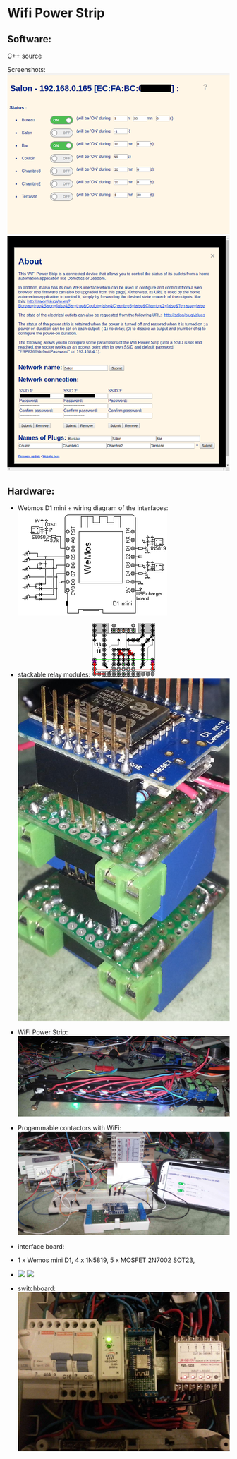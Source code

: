 Wifi Power Strip
================


Software:
---------

C++ source

Screenshots:
![](doc/images/screenshot.png) ![](doc/images/about.png)

Hardware:
---------

* Webmos D1 mini + wiring diagram of the interfaces:
 ![](doc/images/schema.png)
* stackable relay modules:
 ![](doc/images/module.png) ![](doc/images/modules.jpg)
* WiFi Power Strip:
 ![](doc/images/powerStrip.jpg)


* Progammable contactors with WiFi:
 ![](doc/images/programmableContactor.jpg)
* interface board:
* 1 x Wemos mini D1, 4 x 1N5819, 5 x MOSFET 2N7002 SOT23,
* ![](doc/images/contactor-5X.png) ![](doc/images/contactor-7X.png)
* switchboard:
 ![](doc/images/switchboard.jpg)

